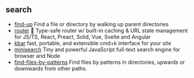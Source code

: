 ## search

- [find-up](https://github.com/sindresorhus/find-up) Find a file or directory by walking up parent directories
- [router](https://github.com/tanstack/router) 🤖 Type-safe router w/ built-in caching & URL state management for JS/TS, React, Preact, Solid, Vue, Svelte and Angular
- [kbar](https://github.com/timc1/kbar) fast, portable, and extensible cmd+k interface for your site
- [minisearch](https://github.com/lucaong/minisearch) Tiny and powerful JavaScript full-text search engine for browser and Node
- [find-files-by-patterns](https://github.com/MartyO256/find-files-by-patterns) Find files by patterns in directories, upwards or downwards from other paths.